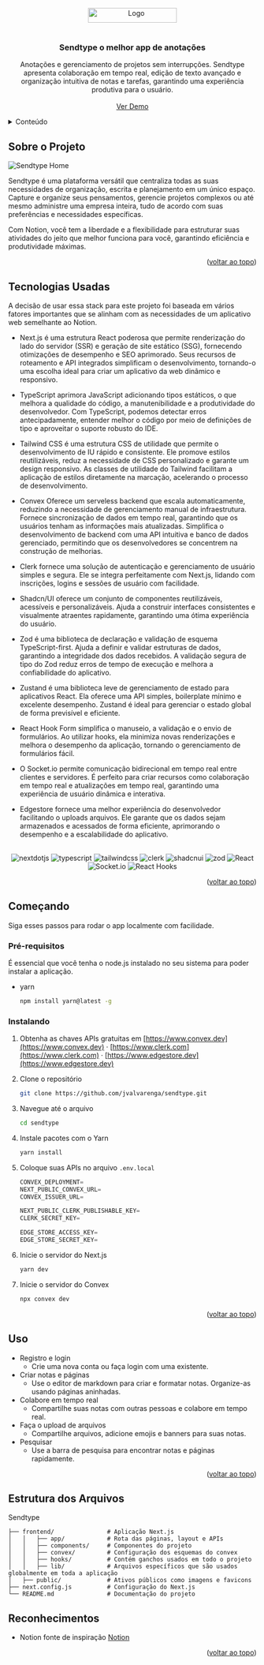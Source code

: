 <a name="readme-top"></a>
<!-- PROJECT SHIELDS -->
<!--
*** I'm using markdown "reference style" links for readability.
*** Reference links are enclosed in brackets [ ] instead of parentheses ( ).
*** See the bottom of this document for the declaration of the reference variables
*** for contributors-url, forks-url, etc. This is an optional, concise syntax you may use.
*** https://www.markdownguide.org/basic-syntax/#reference-style-links
-->
<!-- PROJECT LOGO -->
<div align="center">
    <img src="https://github.com/jvalvarenga/sendtype/blob/dev/public/logo-white.png" alt="Logo" width="180" height="30">
<br />
<br />
</div>

<!-- PROJECT -->
  <h3 align="center">Sendtype o melhor app de anotações</h3>

  <p align="center">
    Anotações e gerenciamento de projetos sem interrupções. Sendtype apresenta colaboração em tempo real, edição de texto avançado e organização intuitiva de notas e tarefas, garantindo uma experiência produtiva para o usuário.
    <br />
    <br />
    <a href="https://sendtype.vercel.app/">Ver Demo</a>
  </p>
</div>



<!-- TABLE OF CONTENTS -->
<details>
  <summary>Conteúdo</summary>
  <ol>
    <li><a href="#sobre-o-projeto">Sobre o Projeto</a></li>
    <li><a href="#tecnologias-usadas">Tecnologias Usadas</a></li>
    <li><a href="#começando">Começando</a></li>
    <li><a href="#uso">Uso</a></li></li>
    <li><a href="#estrutura-dos-arquivos">Estrutura dos Arquivos</a></li>
    <li><a href="#reconhecimentos">Reconhecimentos</a></li>
  </ol>
</details>



<!-- ABOUT THE PROJECT -->
## Sobre o Projeto

<img src="https://github.com/jvalvarenga/sendtype/blob/dev/public/preview-home.png" alt="Sendtype Home" />

Sendtype é uma plataforma versátil que centraliza todas as suas necessidades de organização, escrita e planejamento em um único espaço. Capture e organize seus pensamentos, gerencie projetos complexos ou até mesmo administre uma empresa inteira, tudo de acordo com suas preferências e necessidades específicas. 

Com Notion, você tem a liberdade e a flexibilidade para estruturar suas atividades do jeito que melhor funciona para você, garantindo eficiência e produtividade máximas.

<p align="right">(<a href="#readme-top">voltar ao topo</a>)</p>



## Tecnologias Usadas

A decisão de usar essa stack para este projeto foi baseada em vários fatores importantes que se alinham com as necessidades de um aplicativo web semelhante ao Notion.

* Next.js é uma estrutura React poderosa que permite renderização do lado do servidor (SSR) e geração de site estático (SSG), fornecendo otimizações de desempenho e SEO aprimorado. Seus recursos de roteamento e API integrados simplificam o desenvolvimento, tornando-o uma escolha ideal para criar um aplicativo da web dinâmico e responsivo.

* TypeScript aprimora JavaScript adicionando tipos estáticos, o que melhora a qualidade do código, a manutenibilidade e a produtividade do desenvolvedor. Com TypeScript, podemos detectar erros antecipadamente, entender melhor o código por meio de definições de tipo e aproveitar o suporte robusto do IDE.

* Tailwind CSS é uma estrutura CSS de utilidade que permite o desenvolvimento de IU rápido e consistente. Ele promove estilos reutilizáveis, reduz a necessidade de CSS personalizado e garante um design responsivo. As classes de utilidade do Tailwind facilitam a aplicação de estilos diretamente na marcação, acelerando o processo de desenvolvimento.

* Convex Oferece um serveless backend que escala automaticamente, reduzindo a necessidade de gerenciamento manual de infraestrutura. Fornece sincronização de dados em tempo real, garantindo que os usuários tenham as informações mais atualizadas. Simplifica o desenvolvimento de backend com uma API intuitiva e banco de dados gerenciado, permitindo que os desenvolvedores se concentrem na construção de melhorias.

* Clerk fornece uma solução de autenticação e gerenciamento de usuário simples e segura. Ele se integra perfeitamente com Next.js, lidando com inscrições, logins e sessões de usuário com facilidade.

* Shadcn/UI oferece um conjunto de componentes reutilizáveis, acessíveis e personalizáveis. Ajuda a construir interfaces consistentes e visualmente atraentes rapidamente, garantindo uma ótima experiência do usuário.

* Zod é uma biblioteca de declaração e validação de esquema TypeScript-first. Ajuda a definir e validar estruturas de dados, garantindo a integridade dos dados recebidos. A validação segura de tipo do Zod reduz erros de tempo de execução e melhora a confiabilidade do aplicativo.

* Zustand é uma biblioteca leve de gerenciamento de estado para aplicativos React. Ela oferece uma API simples, boilerplate mínimo e excelente desempenho. Zustand é ideal para gerenciar o estado global de forma previsível e eficiente.

* React Hook Form simplifica o manuseio, a validação e o envio de formulários. Ao utilizar hooks, ela minimiza novas renderizações e melhora o desempenho da aplicação, tornando o gerenciamento de formulários fácil.

* O Socket.io permite comunicação bidirecional em tempo real entre clientes e servidores. É perfeito para criar recursos como colaboração em tempo real e atualizações em tempo real, garantindo uma experiência de usuário dinâmica e interativa.

* Edgestore fornece uma melhor experiência do desenvolvedor facilitando o uploads arquivos. Ele garante que os dados sejam armazenados e acessados ​​de forma eficiente, aprimorando o desempenho e a escalabilidade do aplicativo.
<br />
 <div align="center">
    <img src="https://img.shields.io/badge/-Next_JS-black?style=for-the-badge&logoColor=white&logo=nextdotjs&color=000000" alt="nextdotjs" />
    <img src="https://img.shields.io/badge/-Typescript-black?style=for-the-badge&logoColor=white&logo=typescript&color=3178C6" alt="typescript" />
    <img src="https://img.shields.io/badge/-Tailwind_CSS-black?style=for-the-badge&logoColor=white&logo=tailwindcss&color=06B6D4" alt="tailwindcss" />
    <img src="https://img.shields.io/badge/-Clerk-black?style=for-the-badge&logoColor=white&logo=clerk&color=6C47FF" alt="clerk" />
    <img src="https://img.shields.io/badge/-Shadcn_UI-black?style=for-the-badge&logoColor=white&logo=shadcnui&color=000000" alt="shadcnui" />
    <img src="https://img.shields.io/badge/-Zod-black?style=for-the-badge&logoColor=white&logo=zod&color=3E67B1" alt="zod" />
   <img src="https://img.shields.io/badge/react-%2320232a.svg?style=for-the-badge&logo=react&logoColor=%2361DAFB" alt="React" />
    <img src="https://img.shields.io/badge/Socket.io-black?style=for-the-badge&logo=socket.io&badgeColor=010101" alt="Socket.io" />
   <img src="https://img.shields.io/badge/React%20Hook%20Form-%23EC5990.svg?style=for-the-badge&logo=reacthookform&logoColor=white" alt="React Hooks" />
  </div>

<p align="right">(<a href="#readme-top">voltar ao topo</a>)</p>



<!-- GETTING STARTED -->
## Começando

Siga esses passos para rodar o app localmente com facilidade.

### Pré-requisitos

É essencial que você tenha o node.js instalado no seu sistema para poder instalar a aplicação.
* yarn
  ```sh
  npm install yarn@latest -g
  ```

### Instalando

1. Obtenha as chaves APIs gratuitas em [https://www.convex.dev](https://www.convex.dev) · [https://www.clerk.com](https://www.clerk.com) · [https://www.edgestore.dev](https://www.edgestore.dev) 
2. Clone o repositório
   ```sh
   git clone https://github.com/jvalvarenga/sendtype.git
   ```
3. Navegue até o arquivo
   ```sh
   cd sendtype
   ```
   
5. Instale pacotes com o Yarn
   ```sh
   yarn install
   ```
6. Coloque suas APIs no arquivo `.env.local`
   ```js
   CONVEX_DEPLOYMENT=
   NEXT_PUBLIC_CONVEX_URL=
   CONVEX_ISSUER_URL=
   
   NEXT_PUBLIC_CLERK_PUBLISHABLE_KEY=
   CLERK_SECRET_KEY=
   
   EDGE_STORE_ACCESS_KEY=
   EDGE_STORE_SECRET_KEY=
   ```
6. Inicie o servidor do Next.js
   ```sh
   yarn dev
   ```
7. Inicie o servidor do Convex
   ```sh
   npx convex dev
   ```

<p align="right">(<a href="#readme-top">voltar ao topo</a>)</p>



<!-- USAGE EXAMPLES -->
## Uso

- Registro e login
  - Crie uma nova conta ou faça login com uma existente.
- Criar notas e páginas
  - Use o editor de markdown para criar e formatar notas. Organize-as usando páginas aninhadas.
- Colabore em tempo real
  - Compartilhe suas notas com outras pessoas e colabore em tempo real.
- Faça o upload de arquivos
  - Compartilhe arquivos, adicione emojis e banners para suas notas.
- Pesquisar
  - Use a barra de pesquisa para encontrar notas e páginas rapidamente.  

<p align="right">(<a href="#readme-top">voltar ao topo</a>)</p>

## Estrutura dos Arquivos

<!-- FILE STRUCTURE -->
Sendtype

    ├── frontend/               # Aplicação Next.js
    │   │   ├── app/            # Rota das páginas, layout e APIs
    │   │   ├── components/     # Componentes do projeto
    │   │   ├── convex/         # Configuração dos esquemas do convex
    │   │   ├── hooks/          # Contém ganchos usados ​​em todo o projeto
    │   │   ├── lib/            # Arquivos específicos que são usados ​​globalmente em toda a aplicação
    │   ├── public/             # Ativos públicos como imagens e favicons
    ├── next.config.js          # Configuração do Next.js
    └── README.md               # Documentação do projeto


<!-- ACKNOWLEDGMENTS -->
## Reconhecimentos

* Notion fonte de inspiração [Notion](https://notion.so)

<p align="right">(<a href="#readme-top">voltar ao topo</a>)</p>
